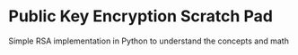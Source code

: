 # Public Key Encryption Scratch Pad
Simple RSA implementation in Python to understand the concepts and math
